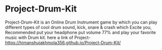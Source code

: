 # Project-Drum-Kit
Project-Drum-Kit is an Online Drum Instrument game by which you can play different types of cool drum sound, kick, snare &amp;  crash which Excite you, Recommended put your headphone put volume 77% and  play your favorite music with Drum kit.
here a link of Project-  https://himanshujakhmola356.github.io/Project-Drum-Kit/
